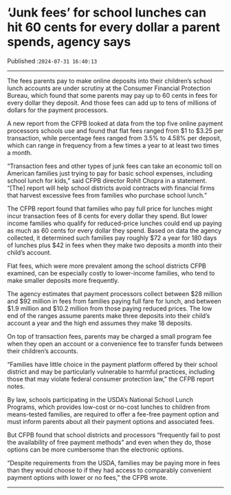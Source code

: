 # ‘Junk fees’ for school lunches can hit 60 cents for every dollar a parent spends, agency says

Published :`2024-07-31 16:40:13`

---

The fees parents pay to make online deposits into their children’s school lunch accounts are under scrutiny at the Consumer Financial Protection Bureau, which found that some parents may pay up to 60 cents in fees for every dollar they deposit. And those fees can add up to tens of millions of dollars for the payment processors.

A new report from the CFPB looked at data from the top five online payment processors schools use and found that flat fees ranged from $1 to $3.25 per transaction, while percentage fees ranged from 3.5% to 4.58% per deposit, which can range in frequency from a few times a year to at least two times a month.

“Transaction fees and other types of junk fees can take an economic toll on American families just trying to pay for basic school expenses, including school lunch for kids,” said CFPB director Rohit Chopra in a statement. “[The] report will help school districts avoid contracts with financial firms that harvest excessive fees from families who purchase school lunch.”

The CFPB report found that families who pay full price for lunches might incur transaction fees of 8 cents for every dollar they spend. But lower income families who qualify for reduced-price lunches could end up paying as much as 60 cents for every dollar they spend. Based on data the agency collected, it determined such families pay roughly $72 a year for 180 days of lunches plus $42 in fees when they make two deposits a month into their child’s account.

Flat fees, which were more prevalent among the school districts CFPB examined, can be especially costly to lower-income families, who tend to make smaller deposits more frequently.

The agency estimates that payment processors collect between $28 million and $92 million in fees from families paying full fare for lunch, and between $1.9 million and $10.2 million from those paying reduced prices. The low end of the ranges assume parents make three deposits into their child’s account a year and the high end assumes they make 18 deposits.

On top of transaction fees, parents may be charged a small program fee when they open an account or a convenience fee to transfer funds between their children’s accounts.

“Families have little choice in the payment platform offered by their school district and may be particularly vulnerable to harmful practices, including those that may violate federal consumer protection law,” the CFPB report notes.

By law, schools participating in the USDA’s National School Lunch Programs, which provides low-cost or no-cost lunches to children from means-tested families, are required to offer a fee-free payment option and must inform parents about all their payment options and associated fees.

But CFPB found that school districts and processors “frequently fail to post the availability of free payment methods” and even when they do, those options can be more cumbersome than the electronic options.

“Despite requirements from the USDA, families may be paying more in fees than they would choose to if they had access to comparably convenient payment options with lower or no fees,” the CFPB wrote.

---


